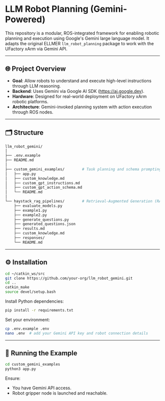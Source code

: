 # LLM Robot Planning (Gemini-Powered)

This repository is a modular, ROS-integrated framework for enabling robotic planning and execution using Google's Gemini large language model. It adapts the original ELLMER `llm_robot_planning` package to work with the UFactory xArm via Gemini API.

---

## 🌐 Project Overview

- **Goal**: Allow robots to understand and execute high-level instructions through LLM reasoning.
- **Backend**: Uses Gemini via Google AI SDK (https://ai.google.dev).
- **Hardware**: Designed for real-world deployment on UFactory xArm robotic platforms.
- **Architecture**: Gemini-invoked planning system with action execution through ROS nodes.

---

## 🗂 Structure

```bash
llm_robot_gemini/
│
├── .env.example
├── README.md
│
├── custom_gemini_examples/        # Task planning and schema prompting
│   ├── app.py
│   ├── custom_knowledge.md
│   ├── custom_gpt_instructions.md
│   ├── custom_gpt_action_schema.md
│   └── README.md
│
└── haystack_rag_pipelines/        # Retrieval-Augmented Generation (RAG)
    ├── evaluate_models.py
    ├── example1.py
    ├── example2.py
    ├── generate_questions.py
    ├── generated_questions.json
    ├── results.md
    ├── custom_knowledge.md
    ├── responses/
    └── README.md
```

---

## ⚙️ Installation

```bash
cd ~/catkin_ws/src
git clone https://github.com/your-org/llm_robot_gemini.git
cd ..
catkin_make
source devel/setup.bash
```

Install Python dependencies:
```bash
pip install -r requirements.txt
```

Set your environment:
```bash
cp .env.example .env
nano .env  # add your Gemini API key and robot connection details
```

---

## 🤖 Running the Example

```bash
cd custom_gemini_examples
python3 app.py
```

Ensure:
- You have Gemini API access.
- Robot gripper node is launched and reachable.
